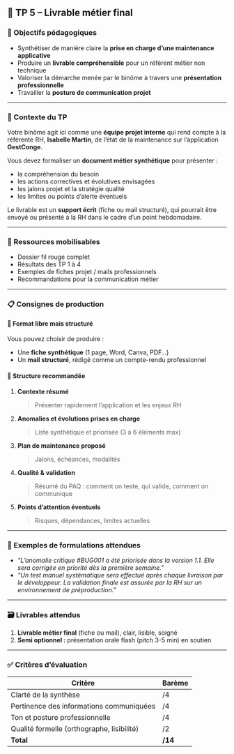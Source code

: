 ## 🧾 TP 5 – Livrable métier final

### 🎯 Objectifs pédagogiques

- Synthétiser de manière claire la **prise en charge d’une maintenance applicative**
- Produire un **livrable compréhensible** pour un référent métier non technique
- Valoriser la démarche menée par le binôme à travers une **présentation professionnelle**
- Travailler la **posture de communication projet**

---

### 📘 Contexte du TP

Votre binôme agit ici comme une **équipe projet interne** qui rend compte à la référente RH, **Isabelle Martin**, de l’état de la maintenance sur l’application **GestConge**.

Vous devez formaliser un **document métier synthétique** pour présenter :

- la compréhension du besoin
- les actions correctives et évolutives envisagées
- les jalons projet et la stratégie qualité
- les limites ou points d’alerte éventuels

Le livrable est un **support écrit** (fiche ou mail structuré), qui pourrait être envoyé ou présenté à la RH dans le cadre d’un point hebdomadaire.

---

### 📂 Ressources mobilisables

- Dossier fil rouge complet
- Résultats des TP 1 à 4
- Exemples de fiches projet / mails professionnels
- Recommandations pour la communication métier

---

### 📋 Consignes de production

#### 🧾 Format libre mais structuré

Vous pouvez choisir de produire :

- Une **fiche synthétique** (1 page, Word, Canva, PDF…)
- Un **mail structuré**, rédigé comme un compte-rendu professionnel

#### 📐 Structure recommandée

1. **Contexte résumé**

   > Présenter rapidement l’application et les enjeux RH

2. **Anomalies et évolutions prises en charge**

   > Liste synthétique et priorisée (3 à 6 éléments max)

3. **Plan de maintenance proposé**

   > Jalons, échéances, modalités

4. **Qualité & validation**

   > Résumé du PAQ : comment on teste, qui valide, comment on communique

5. **Points d’attention éventuels**

   > Risques, dépendances, limites actuelles

---

### 📌 Exemples de formulations attendues

- _"L’anomalie critique #BUG001 a été priorisée dans la version 1.1. Elle sera corrigée en priorité dès la première semaine."_
- _"Un test manuel systématique sera effectué après chaque livraison par le développeur. La validation finale est assurée par la RH sur un environnement de préproduction."_

---

### 🗃️ Livrables attendus

1. **Livrable métier final** (fiche ou mail), clair, lisible, soigné
2. **Semi optionnel :** présentation orale flash (pitch 3-5 min) en soutien

---

### ✅ Critères d’évaluation

| Critère                                    | Barème  |
| ------------------------------------------ | ------- |
| Clarté de la synthèse                      | /4      |
| Pertinence des informations communiquées   | /4      |
| Ton et posture professionnelle             | /4      |
| Qualité formelle (orthographe, lisibilité) | /2      |
| **Total**                                  | **/14** |
